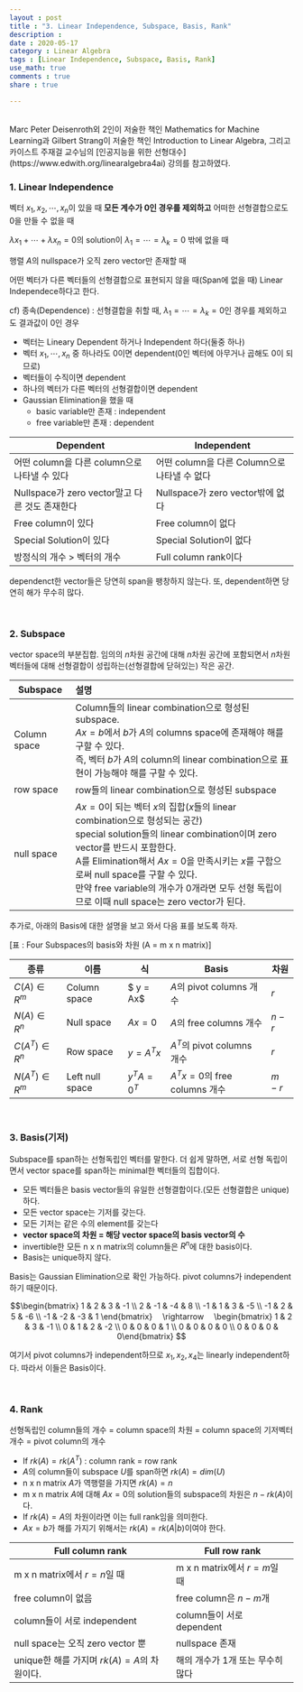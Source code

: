 ```yaml
---
layout : post
title : "3. Linear Independence, Subspace, Basis, Rank"
description :
date : 2020-05-17
category : Linear Algebra
tags : [Linear Independence, Subspace, Basis, Rank]
use_math: true
comments : true
share : true

---
```


<br/>
Marc Peter Deisenroth외 2인이 저술한 책인 Mathematics for Machine Learning과 Gilbert Strang이 저술한 책인 Introduction to Linear Algebra, 그리고 카이스트 주재걸 교수님의 [인공지능을 위한 선형대수](https://www.edwith.org/linearalgebra4ai) 강의를 참고하였다.

<br/>

### 1. Linear Independence

벡터 $x_1, x_2, \cdots, x_n$이 있을 때 **모든 계수가 0인 경우를 제외하고** 어떠한 선형결합으로도 0을 만들 수 없을 때

$\lambda x_1 + \cdots + \lambda x_n = 0$의 solution이 $\lambda_1 = \cdots = \lambda_k = 0$ 밖에 없을 때

행렬 $A$의 nullspace가 오직 zero vector만 존재할 때

어떤 벡터가 다른 벡터들의 선형결합으로 표현되지 않을 때(Span에 없을 때) Linear Independece하다고 한다.

cf) 종속(Dependence) : 선형결합을 취할 때, $\lambda_1 = \cdots = \lambda_k = 0$인 경우를 제외하고도 결과값이 0인 경우

- 벡터는 Lineary Dependent 하거나 Independent 하다(둘중 하나)
- 벡터 $x_1, \cdots, x_n$ 중 하나라도 0이면 dependent(0인 벡터에 아무거나 곱해도 0이 되므로)
- 벡터들이 수직이면 dependent
- 하나의 벡터가 다른 벡터의 선형결합이면 dependent
- Gaussian Elimination을 했을 때
  - basic variable만 존재 : independent
  - free variable만 존재 : dependent

| Dependent                                      | Independent                                  |
| ---------------------------------------------- | -------------------------------------------- |
| 어떤 column을 다른 column으로 나타낼 수 있다   | 어떤 column을 다른 Column으로 나타낼 수 없다 |
| Nullspace가 zero vector말고 다른 것도 존재한다 | Nullspace가 zero vector밖에 없다             |
| Free column이 있다                             | Free column이 없다                           |
| Special Solution이 있다                        | Special Solution이 없다                      |
| 방정식의 개수 > 벡터의 개수                    | Full column rank이다                         |

dependenct한 vector들은 당연히 span을 팽창하지 않는다. 또, dependent하면 당연히 해가 무수히 많다.

<br/>

### 2. Subspace

vector space의 부분집합. 임의의 $n$차원 공간에 대해 $n$차원 공간에 포함되면서 $n$차원 벡터들에 대해 선형결합이 성립하는(선형결합에 닫혀있는) 작은 공간.

| Subspace     | 설명                                                         |
| ------------ | :----------------------------------------------------------- |
| Column space | Column들의 linear combination으로 형성된 subspace.<br />$Ax = b$에서 $b$가 $A$의 columns space에 존재해야 해를 구할 수 있다.<br />즉, 벡터 $b$가 $A$의 column의 linear combination으로 표현이 가능해야 해를 구할 수 있다. |
| row space    | row들의 linear combination으로 형성된 subspace               |
| null space   | $Ax = 0$이 되는 벡터 $x$의 집합($x$들의 linear combination으로 형성되는 공간)<br />special solution들의 linear combination이며 zero vector를 반드시 포함한다.<br />A를 Elimination해서 $Ax = 0$을 만족시키는 $x$를 구함으로써 null space를 구할 수 있다.<br />만약 free variable의 개수가 0개라면 모두 선형 독립이므로 이때 null space는 zero vector가 된다. |

추가로, 아래의 Basis에 대한 설명을 보고 와서 다음 표를 보도록 하자.

[표 : Four Subspaces의 basis와 차원 (A = m x n matrix)]

| 종류             | 이름            | 식           | Basis                          | 차원  |
| ---------------- | --------------- | ------------ | ------------------------------ | ----- |
| $C(A) \in R^m$   | Column space    | $ y = Ax$    | $A$의 pivot columns 개수       | $r$   |
| $N(A) \in R^n$   | Null space      | $Ax = 0$     | $A$의 free columns 개수        | $n-r$ |
| $C(A^T) \in R^n$ | Row space       | $y = A^Tx$   | $A^T$의 pivot columns 개수     | $r$   |
| $N(A^T) \in R^m$ | Left null space | $y^TA = 0^T$ | $A^Tx = 0$의 free columns 개수 | $m-r$ |

<br/>

### 3. Basis(기저)

Subspace를 span하는 선형독립인 벡터를 말한다. 더 쉽게 말하면, 서로 선형 독립이면서 vector space를 span하는 minimal한 벡터들의 집합이다.

- 모든 벡터들은 basis vector들의 유일한 선형결합이다.(모든 선형결합은 unique)하다.
- 모든 vector space는 기저를 갖는다.
- 모든 기저는 같은 수의 element를 갖는다
- **vector space의 차원 = 해당 vector space의 basis vector의 수**
- invertible한 모든 n x n matrix의 column들은 $R^n$에 대한 basis이다.
- Basis는 unique하지 않다.

Basis는 Gaussian Elimination으로 확인 가능하다. pivot columns가 independent하기 때문이다.

$$\begin{bmatrix} 1 & 2 & 3 & -1 \\ 2 & -1 & -4 & 8 \\ -1 & 1 & 3 & -5 \\ -1 & 2 & 5 & -6 \\ -1 & -2 & -3 & 1 \end{bmatrix} 　\rightarrow 　\begin{bmatrix} 1 & 2 & 3 & -1 \\ 0 & 1 & 2 & -2 \\ 0 & 0 & 0 & 1 \\ 0 & 0 & 0 & 0 \\ 0 & 0 & 0 & 0\end{bmatrix} $$

여기서 pivot columns가 independent하므로 $x_1, x_2, x_4$는 linearly independent하다. 따라서 이들은 Basis이다.

<br/>

### 4. Rank

선형독립인 column들의 개수 = column space의 차원 = column space의 기저벡터 개수 = pivot column의 개수

- If $rk(A) = rk(A^T)$ : column rank = row rank
- $A$의 column들이 subspace $U$를 span하면 $rk(A) = dim(U)$
- n x n matrix $A$가 역행렬을 가지면 $rk(A) = n$
- m x n matrix $A$에 대해 $Ax = 0$의 solution들의 subspace의 차원은 $n - rk(A)$이다.
- If $rk(A) = A$의 차원이라면 이는 full rank임을 의미한다.
- $Ax = b$가 해를 가지기 위해서는 $rk(A) = rk(A | b)$이여야 한다.



| Full column rank                             | Full row rank                    |
| -------------------------------------------- | -------------------------------- |
| m x n matrix에서 $r = n$일 때                | m x n matrix에서 $r = m$일 때    |
| free column이 없음                           | free column은 $n - m$개          |
| column들이 서로 independent                  | column들이 서로 dependent        |
| null space는 오직 zero vector 뿐             | nullspace 존재                   |
| unique한 해를 가지며 $rk(A) = A$의 차원이다. | 해의 개수가 1개 또는 무수히 많다 |

<br/>
